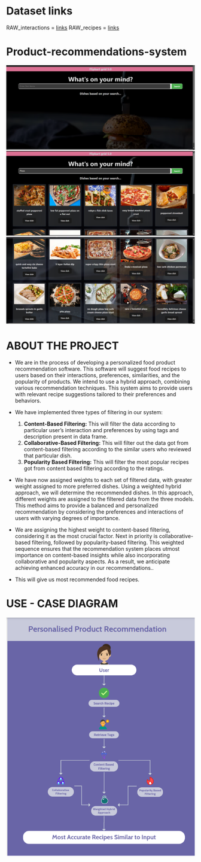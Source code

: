 # Dataset links
RAW_interactions = [links](https://drive.google.com/file/d/1_498aEmrzBotvlaECwSUetTYAsnrqQ42/view?usp=drive_link)
RAW_recipes = [links](https://drive.google.com/file/d/1ykh_Pig9sajdKHg-OPJO7IfaZweeFEjr/view?usp=drive_link)

# Product-recommendations-system

![image](https://github.com/VisheshGrg/Product-recommendations-system/blob/level-2/Screenshot%20(187).png)
![images](https://github.com/VisheshGrg/Product-recommendations-system/blob/level-2/Screenshot%20(188).png)
![images](https://github.com/VisheshGrg/Product-recommendations-system/blob/level-2/Screenshot%20(189).png)





# ABOUT THE PROJECT

* We are in the process of developing a personalized food product recommendation software. This software will suggest food recipes to users based on their interactions, preferences, similarities, and the popularity of products. We intend to use a hybrid approach, combining various recommendation techniques. This system aims to provide users with relevant recipe suggestions tailored to their preferences and behaviors.

* We have implemented three types of filtering in our system:
  1. **Content-Based Filtering:** This will filter the data according to particular user’s interaction and preferences by using tags and description present in data frame.
  2. **Collaborative-Based Filtering:** This will filter out the data got from content-based filtering according to the similar users who reviewed that particular dish.
  3. **Popularity Based Filtering:** This will filter the most popular recipes got from content based filtering according to the ratings.
     
* We have now assigned weights to each set of filtered data, with greater weight assigned to more preferred dishes. Using a weighted hybrid approach, we will determine the recommended dishes. In this approach, different weights are assigned to the filtered data from the three models. This method aims to provide a balanced and personalized recommendation by considering the preferences and interactions of users with varying degrees of importance.

* We are assigning the highest weight to content-based filtering, considering it as the most crucial factor. Next in priority is collaborative-based filtering, followed by popularity-based filtering. This weighted sequence ensures that the recommendation system places utmost importance on content-based insights while also incorporating collaborative and popularity aspects. As a result, we anticipate achieving enhanced accuracy in our recommendations..

* This will give us most recommended food recipes.




# USE - CASE DIAGRAM

![images](https://github.com/VisheshGrg/Product-recommendations-system/blob/level-2/Screenshot%20from%202023-08-19%2016-12-50.png)





